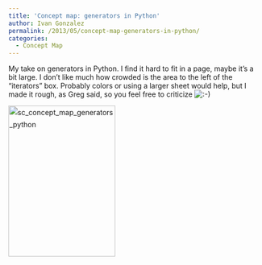 ```yaml
---
title: 'Concept map: generators in Python'
author: Ivan Gonzalez
permalink: /2013/05/concept-map-generators-in-python/
categories:
  - Concept Map
---
```

My take on generators in Python. I find it hard to fit in a page, maybe it&#8217;s a bit large. I don&#8217;t like much how crowded is the area to the left of the &#8220;iterators&#8221; box. Probably colors or using a larger sheet would help, but I made it rough, as Greg said, so you feel free to criticize <img src="http://localhost:8080/wp-includes/images/smilies/icon_smile.gif" alt=":-)" class="wp-smiley" />

<a style="line-height: 24px;" href="http://teaching.software-carpentry.org/wp-content/uploads/2013/05/sc_concept_map_generators_python.jpg"><img class="alignnone size-medium wp-image-2865" alt="sc_concept_map_generators_python" src="http://teaching.software-carpentry.org/wp-content/uploads/2013/05/sc_concept_map_generators_python-212x300.jpg" width="212" height="300" /></a>
